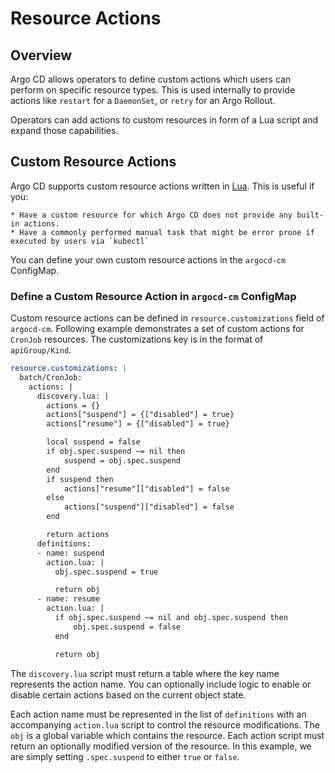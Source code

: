 # Resource Actions

## Overview
Argo CD allows operators to define custom actions which users can perform on specific resource types. This is used internally to provide actions like `restart` for a `DaemonSet`, or `retry` for an Argo Rollout.

Operators can add actions to custom resources in form of a Lua script and expand those capabilities.

## Custom Resource Actions

Argo CD supports custom resource actions written in [Lua](https://www.lua.org/). This is useful if you:

    * Have a custom resource for which Argo CD does not provide any built-in actions.
    * Have a commonly performed manual task that might be error prone if executed by users via `kubectl`


You can define your own custom resource actions in the `argocd-cm` ConfigMap.

### Define a Custom Resource Action in `argocd-cm` ConfigMap

Custom resource actions can be defined in `resource.customizations` field of `argocd-cm`. Following example demonstrates a set of custom actions for `CronJob` resources. The customizations key is in the format of `apiGroup/Kind`.

```yaml
resource.customizations: |
  batch/CronJob:
    actions: |
      discovery.lua: |
        actions = {}
        actions["suspend"] = {["disabled"] = true}
        actions["resume"] = {["disabled"] = true}

        local suspend = false
        if obj.spec.suspend ~= nil then
            suspend = obj.spec.suspend
        end
        if suspend then
            actions["resume"]["disabled"] = false
        else
            actions["suspend"]["disabled"] = false
        end

        return actions
      definitions:
      - name: suspend
        action.lua: |
          obj.spec.suspend = true

          return obj
      - name: resume
        action.lua: |
          if obj.spec.suspend ~= nil and obj.spec.suspend then
              obj.spec.suspend = false
          end

          return obj
```

The `discovery.lua` script must return a table where the key name represents the action name. You can optionally include logic to enable or disable certain actions based on the current object state.

Each action name must be represented in the list of `definitions` with an accompanying `action.lua` script to control the resource modifications. The `obj` is a global variable which contains the resource. Each action script must return an optionally modified version of the resource. In this example, we are simply setting `.spec.suspend` to either `true` or `false`.

